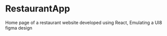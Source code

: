 # RestaurantApp
 Home page of a restaurant website developed using React,  Emulating a  UI8 figma design 
